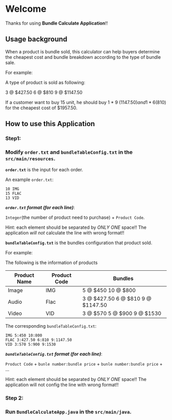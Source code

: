 # Welcome

Thanks for using **Bundle Calculate Application**!!
## Usage background
When a product is bundle sold, this calculator can help buyers determine the cheapest cost and bundle breakdown according to the type of bundle sale.

For example:

A type of product is sold as following:

3 @ $427.50 6 @ $810 9 @ $1147.50

If a customer want to buy 15 unit, he should buy 1 * 9 ($1147.50) and 1 * 6 ($810) for the cheapest cost of $1957.50.

## How to use this Application

### Step1:

### Modify `order.txt` and `bundleTableConfig.txt` in the `src/main/resources`.

**`order.txt`** is the input for each order.

An example `order.txt`:
```
10 IMG
15 FLAC
13 VID
```
***`order.txt` format (for each line)***:

`Integer`(the number of product need to purchase) + `Product Code`.

Hint: each element should be separated by *ONLY ONE* space!! The application *will not* calculate the line with wrong format!!

**`bundleTableConfig.txt`** is the bundles configuration that product sold.

For example:

The following is the information of products 

Product Name | Product Code | Bundles
----------------- | ----------- | -------
Image | IMG | 5 @ $450 10 @ $800
Audio | Flac | 3 @ $427.50 6 @ $810 9 @ $1147.50
Video | VID | 3 @ $570 5 @ $900 9 @ $1530

The corresponding `bundleTableConfig.txt`:
```
IMG 5:450 10:800
FLAC 3:427.50 6:810 9:1147.50
VID 3:570 5:900 9:1530
```

***`bundleTableConfig.txt` format (for each line)***:

`Product Code` + `bunle number:bundle price` + `bunle number:bundle price` + ...

Hint: each element should be separated by *ONLY ONE* space!! The application will not config the line with wrong format!!

### Step 2:
### Run `BundleCalculateApp.java` in the `src/main/java`.
